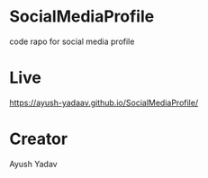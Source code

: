 # SocialMediaProfile
code rapo for social media profile

# Live
https://ayush-yadaav.github.io/SocialMediaProfile/

# Creator
Ayush Yadav
